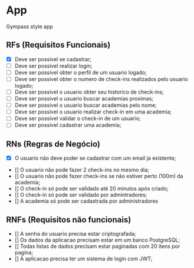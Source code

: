 # App

Gympass style app

## RFs (Requisitos Funcionais)

- [x] Deve ser possivel se cadastrar;
- [ ] Deve ser possivel realizar login;
- [ ] Deve ser possivel obter o perfil de um usuario logado;
- [ ] Deve ser possivel obter o numero de check-ins realizados pelo usuario logado;
- [ ] Deve ser possivel o usuario obter seu historico de check-ins;
- [ ] Deve ser possivel o usuario buscar academias proximas;
- [ ] Deve ser possivel o usuario buscar academias pelo nome;
- [ ] Deve ser possivel o usuario realizar check-in em uma academia;
- [ ] Deve ser possivel validar o check-in de um usuario;
- [ ] Deve ser possivel cadastrar uma academia;

## RNs (Regras de Negócio)

- [x] O usuario não deve poder se cadastrar com um email ja existente;
- [] O usuario não pode fazer 2 check-ins no mesmo dia;
- [] O usuario não pode fazer check-ins se não estiver perto (100m) da academia;
- [] O check-in só pode ser validado até 20 minutos após criado;
- [] O check-in só pode ser validado por admintradores;
- [] A academia só pode ser cadastrada por administradores



## RNFs (Requisitos não funcionais)

- [] A senha do usuario precisa estar criptografada;
- [] Os dados da aplicacao precisam estar em um banco PostgreSQL;
- [] Todas listas de dados precisam estar paginadas com 20 itens por pagina;
- [] A aplicacao precisa ter um sistema de login com JWT;